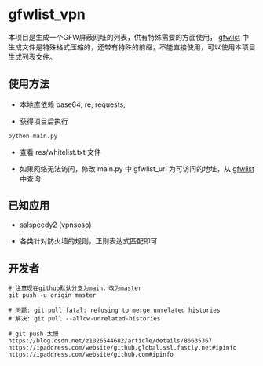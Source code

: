 # gfwlist_vpn

本项目是生成一个GFW屏蔽网址的列表，供有特殊需要的方面使用，
[gfwlist](https://github.com/gfwlist/gfwlist) 中生成文件是特殊格式压缩的，还带有特殊的前缀，不能直接使用，可以使用本项目生成列表文件。

## 使用方法

- 本地库依赖 base64; re; requests;

- 获得项目后执行

```python
python main.py
```

- 查看 res/whitelist.txt 文件

- 如果网络无法访问，修改 main.py 中 gfwlist_url 为可访问的地址，从
[gfwlist](https://github.com/gfwlist/gfwlist) 中查询

## 已知应用

- sslspeedy2 (vpnsoso)

- 各类针对防火墙的规则，正则表达式匹配即可

## 开发者

```shell script
# 注意现在github默认分支为main，改为master
git push -u origin master

# 问题: git pull fatal: refusing to merge unrelated histories
# 解决: git pull --allow-unrelated-histories

# git push 太慢
https://blog.csdn.net/z1026544682/article/details/86635367
https://ipaddress.com/website/github.global.ssl.fastly.net#ipinfo
https://ipaddress.com/website/github.com#ipinfo

```